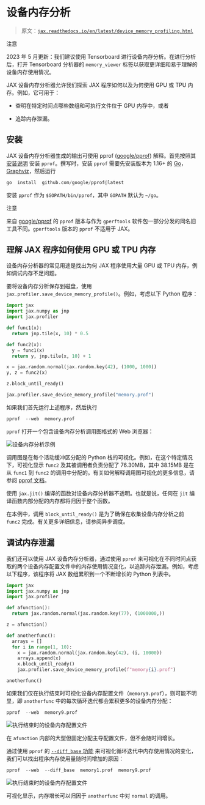 # 设备内存分析

> 原文：[`jax.readthedocs.io/en/latest/device_memory_profiling.html`](https://jax.readthedocs.io/en/latest/device_memory_profiling.html)

注意

2023 年 5 月更新：我们建议使用 Tensorboard 进行设备内存分析。在进行分析后，打开 Tensorboard 分析器的 `memory_viewer` 标签以获取更详细和易于理解的设备内存使用情况。

JAX 设备内存分析器允许我们探索 JAX 程序如何以及为何使用 GPU 或 TPU 内存。例如，它可用于：

+   查明在特定时间点哪些数组和可执行文件位于 GPU 内存中，或者

+   追踪内存泄漏。

## 安装

JAX 设备内存分析器生成的输出可使用 pprof ([google/pprof](https://github.com/google/pprof)) 解释。首先按照其 [安装说明](https://github.com/google/pprof#building-pprof) 安装 `pprof`。撰写时，安装 `pprof` 需要先安装版本为 1.16+ 的 [Go](https://golang.org/)，[Graphviz](http://www.graphviz.org/)，然后运行

```py
go  install  github.com/google/pprof@latest 
```

安装 `pprof` 作为 `$GOPATH/bin/pprof`，其中 `GOPATH` 默认为 `~/go`。

注意

来自 [google/pprof](https://github.com/google/pprof) 的 `pprof` 版本与作为 `gperftools` 软件包一部分分发的同名旧工具不同。`gperftools` 版本的 `pprof` 不适用于 JAX。

## 理解 JAX 程序如何使用 GPU 或 TPU 内存

设备内存分析器的常见用途是找出为何 JAX 程序使用大量 GPU 或 TPU 内存，例如调试内存不足问题。

要将设备内存分析保存到磁盘，使用 `jax.profiler.save_device_memory_profile()`。例如，考虑以下 Python 程序：

```py
import jax
import jax.numpy as jnp
import jax.profiler

def func1(x):
  return jnp.tile(x, 10) * 0.5

def func2(x):
  y = func1(x)
  return y, jnp.tile(x, 10) + 1

x = jax.random.normal(jax.random.key(42), (1000, 1000))
y, z = func2(x)

z.block_until_ready()

jax.profiler.save_device_memory_profile("memory.prof") 
```

如果我们首先运行上述程序，然后执行

```py
pprof  --web  memory.prof 
```

`pprof` 打开一个包含设备内存分析调用图格式的 Web 浏览器：

![设备内存分析示例](img/3866a83aa3ccf48282b5c1c8b894115a.png)

调用图是在每个活动缓冲区分配的 Python 栈的可视化。例如，在这个特定情况下，可视化显示 `func2` 及其被调用者负责分配了 76.30MB，其中 38.15MB 是在从 `func1` 到 `func2` 的调用中分配的。有关如何解释调用图可视化的更多信息，请参阅 [pprof 文档](https://github.com/google/pprof/blob/master/doc/README.md#interpreting-the-callgraph)。

使用 `jax.jit()` 编译的函数对设备内存分析器不透明。也就是说，任何在 `jit` 编译函数内部分配的内存都将归因于整个函数。

在本例中，调用 `block_until_ready()` 是为了确保在收集设备内存分析之前 `func2` 完成。有关更多详细信息，请参阅异步调度。

## 调试内存泄漏

我们还可以使用 JAX 设备内存分析器，通过使用 `pprof` 来可视化在不同时间点获取的两个设备内存配置文件中的内存使用情况变化，以追踪内存泄漏。例如，考虑以下程序，该程序将 JAX 数组累积到一个不断增长的 Python 列表中。

```py
import jax
import jax.numpy as jnp
import jax.profiler

def afunction():
  return jax.random.normal(jax.random.key(77), (1000000,))

z = afunction()

def anotherfunc():
  arrays = []
  for i in range(1, 10):
    x = jax.random.normal(jax.random.key(42), (i, 10000))
    arrays.append(x)
    x.block_until_ready()
    jax.profiler.save_device_memory_profile(f"memory{i}.prof")

anotherfunc() 
```

如果我们仅在执行结束时可视化设备内存配置文件（`memory9.prof`），则可能不明显，即 `anotherfunc` 中的每次循环迭代都会累积更多的设备内存分配：

```py
pprof  --web  memory9.prof 
```

![执行结束时的设备内存配置文件](img/ff218217e3f7353d34fdece0bedc0800.png)

在 `afunction` 内部的大型但固定分配主导配置文件，但不会随时间增长。

通过使用 `pprof` 的 [`--diff_base` 功能](https://github.com/google/pprof/blob/master/doc/README.md#comparing-profiles) 来可视化循环迭代中内存使用情况的变化，我们可以找出程序内存使用量随时间增加的原因：

```py
pprof  --web  --diff_base  memory1.prof  memory9.prof 
```

![执行结束时的设备内存配置文件](img/9d4eb42f4ab4cb41e8c6abfa6858c107.png)

可视化显示，内存增长可以归因于 `anotherfunc` 中对 `normal` 的调用。
